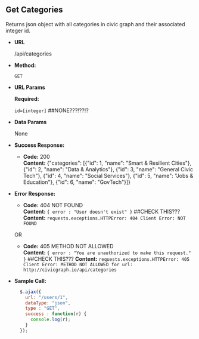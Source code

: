 **Get Categories**
----
  Returns json object with all categories in civic graph and their associated integer id.

* **URL**

  /api/categories

* **Method:**

  `GET`
  
*  **URL Params**

   **Required:**
 
   `id=[integer]` ##NONE???!??!?

* **Data Params**

  None

* **Success Response:**

  * **Code:** 200 <br />
    **Content:** {"categories": [{"id": 1, "name": "Smart & Resilient Cities"}, {"id": 2, "name": "Data & Analytics"}, {"id": 3, "name": "General Civic Tech"}, {"id": 4, "name": "Social Services"}, {"id": 5, "name": "Jobs & Education"}, {"id": 6, "name": "GovTech"}]}
    
 
* **Error Response:**

  * **Code:** 404 NOT FOUND <br />
    **Content:** `{ error : "User doesn't exist" }` ##CHECK THIS???
    **Content:** `requests.exceptions.HTTPError: 404 Client Error: NOT FOUND`

  OR

  * **Code:** 405 METHOD NOT ALLOWED <br />
    **Content:** `{ error : "You are unauthorized to make this request." }` ##CHECK THIS???
    **Content:** `requests.exceptions.HTTPError: 405 Client Error: METHOD NOT ALLOWED for url: http://civicgraph.io/api/categories`

* **Sample Call:**

  ```javascript
    $.ajax({
      url: "/users/1",
      dataType: "json",
      type : "GET",
      success : function(r) {
        console.log(r);
      }
    });
  ```